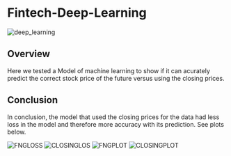 # Fintech-Deep-Learning

![deep_learning](https://imageio.forbes.com/blogs-images/bernardmarr/files/2018/10/AdobeStock_179912599-1-1200x797.jpeg?format=jpg&width=1200)

## Overview

Here we tested a Model of machine learning to show if it can acurately predict the correct stock price of the future versus using the closing prices.

## Conclusion

In conclusion, the model that used the closing prices for the data had less loss in the model and therefore more accuracy with its prediction. See plots below.

![FNGLOSS](../Images/CLOSING_plot.png)
![CLOSINGLOS](../Images/CLOSING_evaluate.jpg)
![FNGPLOT](../Images/CLOSING_plot.png)
![CLOSINGPLOT](../Images/FNG_plot.png)

